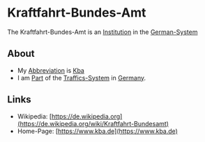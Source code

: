 # Kraftfahrt-Bundes-Amt

The Kraftfahrt-Bundes-Amt is an [Institution](600097.md) in the [German-System](8000998.md)

## About

- My [Abbreviation](210000000.md) is [Kba](8020002.md)
- I am [Part](60084.md) of the [Traffics-System](1100000001.md) in [Germany](140000025.md).

## Links

- Wikipedia: [https://de.wikipedia.org](https://de.wikipedia.org/wiki/Kraftfahrt-Bundesamt)
- Home-Page: [https://www.kba.de](https://www.kba.de)
